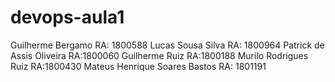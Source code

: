 # devops-aula1
 Guilherme Bergamo RA: 1800588
 Lucas Sousa Silva RA: 1800964
Patrick de Assis Oliveira RA:1800060
Guilherme Ruiz RA:1800188
Murilo Rodrigues Ruiz RA:1800430
Mateus Henrique Soares Bastos RA: 1801191
